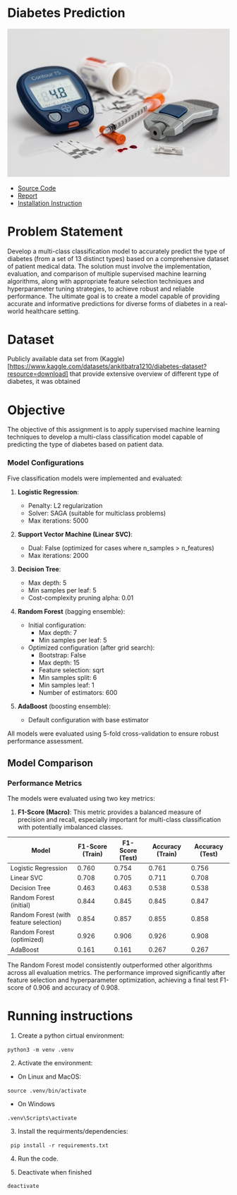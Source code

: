 # Diabetes Prediction
![](./img/diabetes-528678_1280.jpg)

* [Source Code](./src/notenook.ipynb)
* [Report](./doc/report.pdf)
* [Installation Instruction](#running-instructions)

# Problem Statement
Develop a multi-class classification model to accurately predict the type of diabetes (from a set of 13 distinct types) based on a comprehensive dataset of patient medical data. The solution must involve the implementation, evaluation, and comparison of multiple supervised machine learning algorithms, along with appropriate feature selection techniques and hyperparameter tuning strategies, to achieve robust and reliable performance. The ultimate goal is to create a model capable of providing accurate and informative predictions for diverse forms of diabetes in a real-world healthcare setting.
# Dataset 
Publicly available data set from (Kaggle)[https://www.kaggle.com/datasets/ankitbatra1210/diabetes-dataset?resource=download] that provide extensive overview of different type of diabetes, it was obtained 

# Objective 

The objective of this assignment is to apply supervised machine learning techniques to develop a multi-class classification model capable of predicting the type of diabetes based on patient data.

### Model Configurations
Five classification models were implemented and evaluated:

1. **Logistic Regression**:
   - Penalty: L2 regularization
   - Solver: SAGA (suitable for multiclass problems)
   - Max iterations: 5000

2. **Support Vector Machine (Linear SVC)**:
   - Dual: False (optimized for cases where n_samples > n_features)
   - Max iterations: 2000

3. **Decision Tree**:
   - Max depth: 5
   - Min samples per leaf: 5
   - Cost-complexity pruning alpha: 0.01

4. **Random Forest** (bagging ensemble):
   - Initial configuration:
     - Max depth: 7
     - Min samples per leaf: 5
   - Optimized configuration (after grid search):
     - Bootstrap: False
     - Max depth: 15
     - Feature selection: sqrt
     - Min samples split: 6
     - Min samples leaf: 1
     - Number of estimators: 600

5. **AdaBoost** (boosting ensemble):
   - Default configuration with base estimator

All models were evaluated using 5-fold cross-validation to ensure robust performance assessment.

## Model Comparison

### Performance Metrics
The models were evaluated using two key metrics:

1. **F1-Score (Macro)**: This metric provides a balanced measure of precision and recall, especially important for multi-class classification with potentially imbalanced classes.

| Model                               | F1-Score (Train) | F1-Score (Test) | Accuracy (Train) | Accuracy (Test) |
|-------------------------------------|------------------|-----------------|------------------|-----------------|
| Logistic Regression                 | 0.760            | 0.754           | 0.761            | 0.756           |
| Linear SVC                          | 0.708            | 0.705           | 0.711            | 0.708           |
| Decision Tree                       | 0.463            | 0.463           | 0.538            | 0.538           |
| Random Forest (initial)             | 0.844            | 0.845           | 0.845            | 0.847           |
| Random Forest (with feature selection) | 0.854         | 0.857           | 0.855            | 0.858           |
| Random Forest (optimized)           | 0.926            | 0.906           | 0.926            | 0.908           |
| AdaBoost                            | 0.161            | 0.161           | 0.267            | 0.267           |


The Random Forest model consistently outperformed other algorithms across all evaluation metrics. The performance improved significantly after feature selection and hyperparameter optimization, achieving a final test F1-score of 0.906 and accuracy of 0.908.

# Running instructions 

1. Create a python cirtual environment: 

```python3 -m venv .venv ```

2. Activate the environment: 

- On Linux and MacOS:

``` source .venv/bin/activate ```

- On Windows

``` .venv\Scripts\activate ``` 

3. Install the requirments/dependencies: 

``` pip install -r requirements.txt```

4. Run the code.

5. Deactivate when finished 

```shell
deactivate
```
